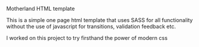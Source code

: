 Motherland HTML template

This is a simple one page html template that uses SASS for all functionality without the use of javascript for transitions, validation feedback etc.

I worked on this project to try firsthand the power of modern css